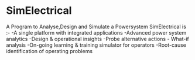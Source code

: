 # SimElectrical
A Program to Analyse,Design and Simulate a Powersystem
SimElectrical is :-
-A single platform with integrated applications
-Advanced power system analytics
-Design & operational insights
-Probe alternative actions - What-if analysis
-On-going learning & training simulator for operators
-Root-cause identification of operating problems
